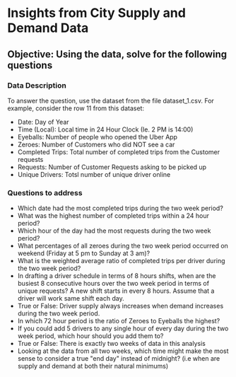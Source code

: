 # Insights from City Supply and Demand Data

## Objective:  Using the data, solve for the following questions

### Data Description

To answer the question, use the dataset from the file dataset_1.csv. For example, consider the row 11 from this dataset:

+ Date: Day of Year
+ Time (Local): Local time in 24 Hour Clock (Ie. 2 PM is 14:00)
+ Eyeballs: Number of people who opened the Uber App
+ Zeroes: Number of Customers who did NOT see a car
+ Completed Trips: Total number of completed trips from the Customer requests
+ Requests: Number of Customer Requests asking to be picked up
+ Unique Drivers: Totsl number of unique driver online

### Questions to address

+ Which date had the most completed trips during the two week period?
+ What was the highest number of completed trips within a 24 hour period?
+ Which hour of the day had the most requests during the two week period?
+ What percentages of all zeroes during the two week period occurred on weekend (Friday at 5 pm to Sunday at 3 am)? 
+ What is the weighted average ratio of completed trips per driver during the two week period?
+ In drafting a driver schedule in terms of 8 hours shifts, when are the busiest 8 consecutive hours over the two week period in terms of unique requests? A new shift starts   in every 8 hours. Assume that a driver will work same shift each day.
+ True or False: Driver supply always increases when demand increases during the two week period.
+ In which 72 hour period is the ratio of Zeroes to Eyeballs the highest?
+ If you could add 5 drivers to any single hour of every day during the two week period, which hour should you add them to? 
+ True or False: There is exactly two weeks of data in this analysis
+ Looking at the data from all two weeks, which time might make the most sense to consider a true "end day" instead of midnight? (i.e when are supply and demand at both       their natural minimums)
